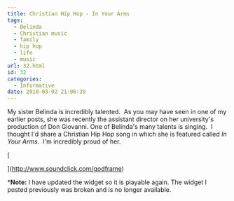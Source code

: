 ```yaml
---
title: Christian Hip Hop - In Your Arms
tags:
  - Belinda
  - Christian music
  - family
  - hip hop
  - life
  - music
url: 32.html
id: 32
categories:
  - Informative
date: 2010-03-02 21:06:39
---
```


My sister Belinda is incredibly talented.  As you may have seen in one of my earlier posts, she was recently the assistant director on her university's production of Don Giovanni. One of Belinda's many talents is singing.  I thought I'd share a Christian Hip Hop song in which she is featured called _In Your Arms_.  I'm incredibly proud of her.

[

](http://www.soundclick.com/godframe)

  

***Note:** I have updated the widget so it is playable again. The widget I posted previously was broken and is no longer available.